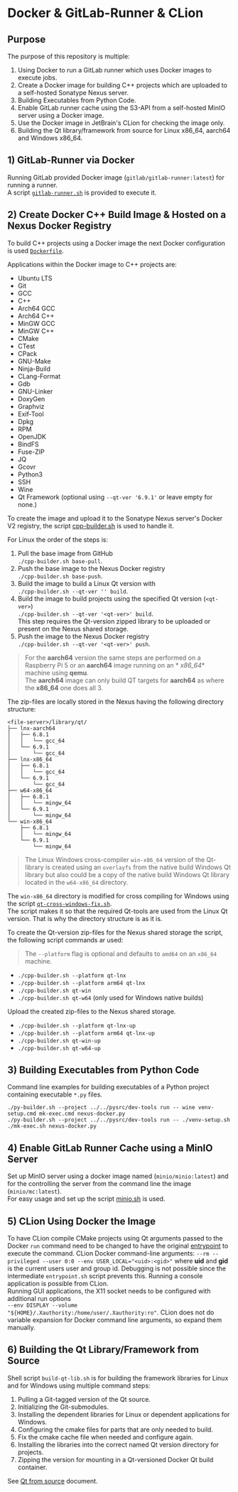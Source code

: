 # Docker & GitLab-Runner & CLion

## Purpose

The purpose of this repository is multiple:

1. Using Docker to run a GitLab runner which uses Docker images to execute jobs.
2. Create a Docker image for building C++ projects which are uploaded to a self-hosted Sonatype Nexus server.
3. Building Executables from Python Code.
4. Enable GitLab runner cache using the S3-API from a self-hosted MinIO server using a Docker image.
5. Use the Docker image in JetBrain's CLion for checking the image only.
6. Building the Qt library/framework from source for Linux x86_64, aarch64 and Windows x86_64.

## 1) GitLab-Runner via Docker

Running GitLab provided Docker image (`gitlab/gitlab-runner:latest`) for running a runner.  
A script [`gitlab-runner.sh`](gitlab-runner.sh "Link to the script.") is provided to execute it.

## 2) Create Docker C++ Build Image & Hosted on a Nexus Docker Registry

To build C++ projects using a Docker image the next Docker configuration is used
[`Dockerfile`](builder/cpp.Dockerfile "Link to the docker file.").

Applications within the Docker image to C++ projects are:

* Ubuntu LTS
* Git
* GCC
* C++
* Arch64 GCC
* Arch64 C++
* MinGW GCC
* MinGW C++
* CMake
* CTest
* CPack
* GNU-Make
* Ninja-Build
* CLang-Format
* Gdb
* GNU-Linker
* DoxyGen
* Graphviz
* Exif-Tool
* Dpkg
* RPM
* OpenJDK
* BindFS
* Fuse-ZIP
* JQ
* Gcovr
* Python3
* SSH
* Wine
* Qt Framework (optional using `--qt-ver '6.9.1'` or leave empty for none.)

To create the image and upload it to the Sonatype Nexus server's Docker V2 registry, the
script [cpp-builder.sh](cpp-builder.sh)
is used to handle it.

For Linux the order of the steps is:

1. Pull the base image from GitHub  
	 `./cpp-builder.sh base-pull`.
2. Push the base image to the Nexus Docker registry  
	 `./cpp-builder.sh base-push`.
3. Build the image to build a Linux Qt version with  
	 `./cpp-builder.sh --qt-ver '' build`.
4. Build the image to build projects using the specified Qt version (`<qt-ver>`)  
	 `./cpp-builder.sh --qt-ver '<qt-ver>' build`.  
	 This step requires the Qt-version zipped library to be uploaded or present on the Nexus shared storage.
5. Push the image to the Nexus Docker registry  
	 `./cpp-builder.sh --qt-ver '<qt-ver>' push`.

> For the **aarch64** version the same steps are performed on a Raspberry Pi 5 or an **aarch64** image running on an *
*x86_64** machine using **qemu**.  
> The **aarch64** image can only build QT targets for **aarch64** as where the **x86_64** one does all 3.

The zip-files are locally stored in the Nexus having the following directory structure:

```text
<file-server>/library/qt/
├── lnx-aarch64
│   ├── 6.8.1
│   │   └── gcc_64
│   └── 6.9.1
│       └── gcc_64
├── lnx-x86_64
│   ├── 6.8.1
│   │   └── gcc_64
│   └── 6.9.1
│       └── gcc_64
├── w64-x86_64
│   ├── 6.8.1
│   │   └── mingw_64
│   └── 6.9.1
│       └── mingw_64
└── win-x86_64
    ├── 6.8.1
    │   └── mingw_64
    └── 6.9.1
        └── mingw_64
```

> The Linux Windows cross-compiler `win-x86_64` version of the Qt-library is created using an `overlayfs` from
> the native build Windows Qt library but also could be a copy of the native build Windows Qt library located in
> the `w64-x86_64` directory.

The `win-x86_64` directory is modified for cross compiling for Windows using the script  [
`qt-cross-windows-fix.sh`](https://github.com/Scanframe/sf-cmake/blob/main/bin/qt-cross-windows-fix.sh).   
The script makes it so that the required Qt-tools are used from the Linux Qt version.
That is why the directory structure is as it is.

To create the Qt-version zip-files for the Nexus shared storage the script, the following script commands ar used:
> The `--platform` flag is optional and defaults to `amd64` on an `x86_64` machine.

* `./cpp-builder.sh --platform qt-lnx`
* `./cpp-builder.sh --platform arm64 qt-lnx`
* `./cpp-builder.sh qt-win`
* `./cpp-builder.sh qt-w64` (only used for Windows native builds)

Upload the created zip-files to the Nexus shared storage.

* `./cpp-builder.sh --platform qt-lnx-up`
* `./cpp-builder.sh --platform arm64 qt-lnx-up`
* `./cpp-builder.sh qt-win-up`
* `./cpp-builder.sh qt-w64-up`

## 3) Building Executables from Python Code

Command line examples for building executables of a Python project containing executable `*.py` files.

```shell
./py-builder.sh --project ../../pysrc/dev-tools run -- wine venv-setup.cmd mk-exec.cmd nexus-docker.py
./py-builder.sh --project ../../pysrc/dev-tools run -- ./venv-setup.sh ./mk-exec.sh nexus-docker.py
```

## 4) Enable GitLab Runner Cache using a MinIO Server

Set up MinIO server using a docker image named (`minio/minio:latest`) and for the controlling
the server from the command line the image (`minio/mc:latest`).  
For easy usage and set up the script [minio.sh](minio.sh "Link to the script.") is used.

## 5) CLion Using Docker the Image

To have CLion compile CMake projects using Qt arguments passed to the Docker `run` command need to be
changed to have the original [entrypoint](builder/bin/entrypoint.sh) to execute the command.
CLion Docker command-line arguments: `--rm --privileged --user 0:0 --env USER_LOCAL="<uid>:<gid>"`
where **uid** and **gid** is the current users user and group id.
Debugging is not possible since the intermediate `entrypoint.sh` script prevents this.
Running a console application is possible from CLion.  
Running GUI applications, the X11 socket needs to be configured with additional run options  
`--env DISPLAY --volume "${HOME}/.Xauthority:/home/user/.Xauthority:ro"`.
CLion does not do variable expansion for Docker command line arguments, so expand them manually.

## 6) Building the Qt Library/Framework from Source

Shell script `build-qt-lib.sh` is for building the framework libraries for Linux and for Windows
using multiple command steps:

1. Pulling a Git-tagged version of the Qt source.
2. Initializing the Git-submodules.
3. Installing the dependent libraries for Linux or dependent applications for Windows.
4. Configuring the cmake files for parts that are only needed to build.
5. Fix the cmake cache file when needed and configure again.
6. Installing the libraries into the correct named Qt version directory for projects.
7. Zipping the version for mounting in a Qt-versioned Docker Qt build container.

See [Qt from source](doc/qt-from-source.md) document.
